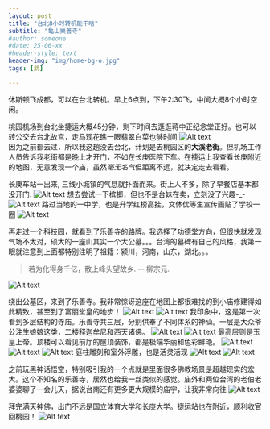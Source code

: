 ```yaml
---
layout: post
title: "台北8小时转机能干啥"
subtitle: "龜山樂善寺"
#author: someone
#date: 25-06-xx
#header-style: text
header-img: "img/home-bg-o.jpg"
tags: [武]

---
```


休斯顿飞成都，可以在台北转机。早上6点到，下午2:30飞，中间大概8个小时空闲。  

桃园机场到台北坐捷运大概45分钟，剩下时间去逛逛蒋中正纪念堂正好。也可以转公交去台北故宫，走马观花瞧一眼翡翠白菜也够时间
![Alt text](/assets/2025/25-10-01-taipei_files/airport.jpg)  
因为之前都去过，所以我这趟没去台北，计划是去桃园区的**大溪老街**。但机场工作人员告诉我老街都是晚上才开门，不如在长庚医院下车。在捷运上我查看长庚附近的地图，无意发现一个庙，虽然*毫无名气*但距离不远，就决定走去看看。

长庚车站一出来, 三线小城镇的气息就扑面而来。街上人不多，除了早餐店基本都没开门.
![Alt text](/assets/2025/25-10-01-taipei_files/changgeng.jpg)
想去尝试一下槟榔，但也不是台妹在卖，立刻没了兴趣-_-
![Alt text](/assets/2025/25-10-01-taipei_files/binlang.jpg)
路过当地的一中学，也是升学红榜高挂，文体优等生宣传画贴了学校一圈
![Alt text](/assets/2025/25-10-01-taipei_files/zhongxue.jpg)

再走过一个科技园，就看到了乐善寺的路牌。我选择了功德堂方向，但很快就发现气场不太对，硕大的一座山其实一个大公墓。。。台湾的墓碑有自己的风格，我第一眼就注意到上面都特别注明了祖籍：颍川，河南，山东，湖北。。。
> 若为化得身千亿，散上峰头望故乡.  -- 柳宗元.   
> 
![Alt text](/assets/2025/25-10-01-taipei_files/tomb.jpg)

绕出公墓区，来到了乐善寺。我非常惊讶这座在地图上都很难找的到小庙修建得如此精致，甚至到了富丽堂皇的地步！
![Alt text](/assets/2025/25-10-01-taipei_files/gate.jpeg)
![Alt text](/assets/2025/25-10-01-taipei_files/front.jpeg)
我印象中，这是第一次看到多层结构的寺庙。乐善寺共三层，分别供奉了不同体系的神仙。一层是大众爷公注生娘娘这类，二楼释迦牟尼和西天诸佛。
![Alt text](/assets/2025/25-10-01-taipei_files/1st.jpeg)
![Alt text](/assets/2025/25-10-01-taipei_files/2nd.jpeg)
最高层则是玉皇上帝。顶楼可以看见前厅的屋顶装饰，都是极端华丽和色彩鲜艳。
![Alt text](/assets/2025/25-10-01-taipei_files/3rd.jpeg)
![Alt text](/assets/2025/25-10-01-taipei_files/roof.jpeg)
![Alt text](/assets/2025/25-10-01-taipei_files/roof2.jpeg)
庭柱雕刻和室外浮雕，也是活灵活现
![Alt text](/assets/2025/25-10-01-taipei_files/scp1.jpeg)
![Alt text](/assets/2025/25-10-01-taipei_files/scp2.jpeg)

之前玩黑神话悟空，特别吸引我的一个点就是里面很多佛教场景是超越现实的宏大。这个不知名的乐善寺，居然也给我一丝类似的感觉。庙外和两位台湾的老伯老婆婆聊了一会儿天，据说台南还有更多更大规模的庙宇，让我非常向往
![Alt text](/assets/2025/25-10-01-taipei_files/whole.jpeg)

拜完满天神佛，出门不远是国立体育大学和长庚大学。捷运站也在附近，顺利收官回桃园！
![Alt text](/assets/2025/25-10-01-taipei_files/finish.jpg)

